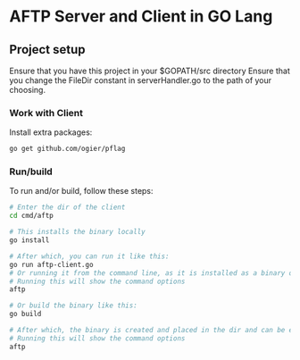 # AFTP Server and Client in GO Lang

## Project setup
Ensure that you have this project in your $GOPATH/src directory
Ensure that you change the FileDir constant in serverHandler.go to the path of your choosing.

### Work with Client
Install extra packages:
```bash
go get github.com/ogier/pflag
```

### Run/build
To run and/or build, follow these steps:
```bash
# Enter the dir of the client
cd cmd/aftp

# This installs the binary locally
go install

# After which, you can run it like this:
go run aftp-client.go
# Or running it from the command line, as it is installed as a binary on your path (YAY Go)
# Running this will show the command options
aftp

# Or build the binary like this:
go build

# After which, the binary is created and placed in the dir and can be executed:
# Running this will show the command options
aftp
```